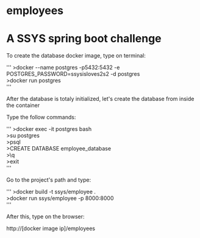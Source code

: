 # employees

<h1>A SSYS spring boot challenge</h1>

<p>To create the database docker image, type on terminal:</p>
'''
  >docker --name postgres -p5432:5432 -e POSTGRES_PASSWORD=ssysisloves2s2 -d postgres</br>
  >docker run postgres</br>
'''
<p>After the database is totaly initialized, let's create the database from inside the container</p>
<p>Type the follow commands:</p>
'''
  >docker exec -it postgres bash</br>
  >su postgres</br>
  >psql</br>
  >CREATE DATABASE employee_database</br>
  >\q</br>
  >exit</br>
'''
<p>Go to the project's path and type:</p>
'''
  >docker build -t ssys/employee .</br>
  >docker run ssys/employee -p 8000:8000</br>
'''
<p>After this, type on the browser:</p>
  http://[docker image ip]/employees
